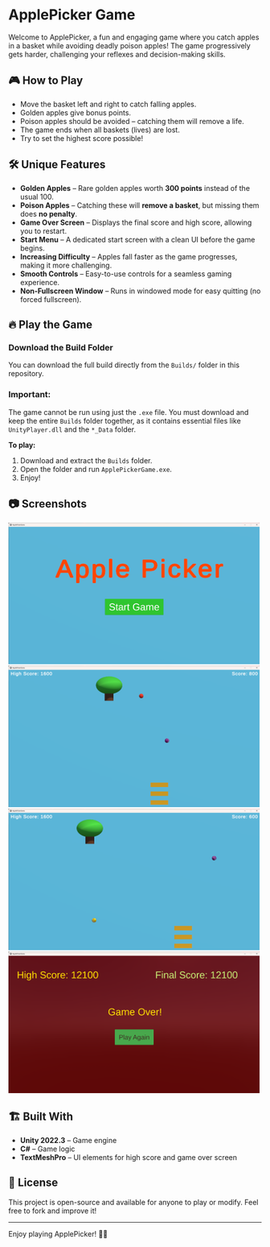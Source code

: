 # ApplePicker Game

Welcome to ApplePicker, a fun and engaging game where you catch apples in a basket while avoiding deadly poison apples! The game progressively gets harder, challenging your reflexes and decision-making skills.

## 🎮 How to Play
- Move the basket left and right to catch falling apples.
- Golden apples give bonus points.
- Poison apples should be avoided – catching them will remove a life.
- The game ends when all baskets (lives) are lost.
- Try to set the highest score possible!

## 🛠 Unique Features
- **Golden Apples** – Rare golden apples worth **300 points** instead of the usual 100.
- **Poison Apples** – Catching these will **remove a basket**, but missing them does **no penalty**.
- **Game Over Screen** – Displays the final score and high score, allowing you to restart.
- **Start Menu** – A dedicated start screen with a clean UI before the game begins.
- **Increasing Difficulty** – Apples fall faster as the game progresses, making it more challenging.
- **Smooth Controls** – Easy-to-use controls for a seamless gaming experience.
- **Non-Fullscreen Window** – Runs in windowed mode for easy quitting (no forced fullscreen).

## 🔥 Play the Game
### **Download the Build Folder**
You can download the full build directly from the `Builds/` folder in this repository.

### **Important:**
The game cannot be run using just the `.exe` file. You must download and keep the entire `Builds` folder together, as it contains essential files like `UnityPlayer.dll` and the `*_Data` folder.

**To play:**
1. Download and extract the `Builds` folder.
2. Open the folder and run `ApplePickerGame.exe`.
3. Enjoy!

## 📷 Screenshots

<img src="https://github.com/DariusDahl/Game-Development-Project-Sync/blob/main/ApplePicker/Screenshots/Screenshot%202025-01-31%20011747.png" alt="Starting Screen" style="width: 500px; height: auto;">

<img src="https://github.com/DariusDahl/Game-Development-Project-Sync/blob/main/ApplePicker/Screenshots/Screenshot%202025-01-31%20011927.png" alt="Gameplay with poison apples" style="width: 500px; height: auto;">

<img src="https://github.com/DariusDahl/Game-Development-Project-Sync/blob/main/ApplePicker/Screenshots/Screenshot%202025-01-31%20012027.png" alt="Gameplay with golden apples" style="width: 500px; height: auto;">

<img src="https://github.com/DariusDahl/Game-Development-Project-Sync/blob/main/ApplePicker/Screenshots/Screenshot%202025-01-31%20012218.png" alt="Game Over Screen" style="width: 500px; height: auto;">

## 🏗 Built With
- **Unity 2022.3** – Game engine
- **C#** – Game logic
- **TextMeshPro** – UI elements for high score and game over screen

## 📜 License
This project is open-source and available for anyone to play or modify. Feel free to fork and improve it!

---

Enjoy playing ApplePicker! 🍏🔥
